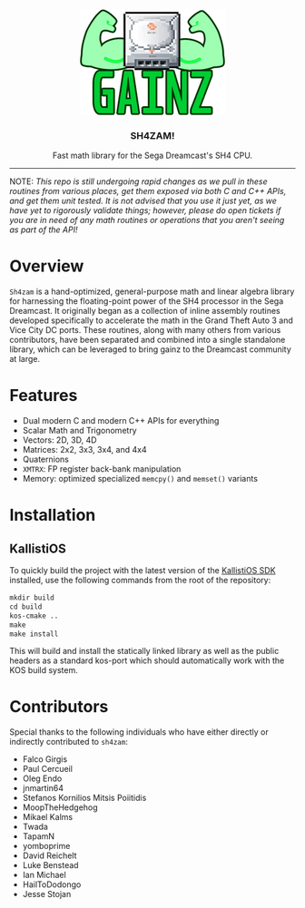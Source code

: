 <!-- PROJECT LOGO -->
<div align="center">
  <a href="https://github.com/gyrovorbis/sh4zam">
    <img src="doc/logo.png" alt="Sh4zam">
  </a>
  <h3 align="center"><strong>SH4ZAM!</strong></h1>
  <p align="center">
    Fast math library for the Sega Dreamcast's SH4 CPU.
    <br />
  </p>
</div>
<hr>
NOTE: <i>This repo is still undergoing rapid changes as we pull in these routines from various places, get them exposed via both C and C++ APIs, and get them unit tested. It is not advised that you use it just yet, as we have yet to rigorously validate things; however, please do open tickets if you are in need of any math routines or operations that you aren't seeing as part of the API!</i>

# Overview

`Sh4zam` is a hand-optimized, general-purpose math and linear algebra library for harnessing the floating-point power of the SH4 processor in the Sega Dreamcast. It originally began as a collection of inline assembly routines developed specifically to accelerate the math in the Grand Theft Auto 3 and Vice City DC ports. These routines, along with many others from various contributors, have been separated and combined into a single standalone library, which can be leveraged to bring gainz to the Dreamcast community at large.

# Features
- Dual modern C and modern C++ APIs for everything
- Scalar Math and Trigonometry
- Vectors: 2D, 3D, 4D
- Matrices: 2x2, 3x3, 3x4, and 4x4
- Quaternions
- `XMTRX`: FP register back-bank manipulation
- Memory: optimized specialized `memcpy()` and `memset()` variants

# Installation

## KallistiOS

To quickly build the project with the latest version of the [KallistiOS SDK](https://github.com/KallistiOS/KallistiOS) installed, use the following commands from the root of the repository:

```
mkdir build
cd build
kos-cmake ..
make
make install
```
This will build and install the statically linked library as well as the public headers as a standard kos-port which should automatically work with the KOS build system.

# Contributors

Special thanks to the following individuals who have either directly or indirectly contributed to `sh4zam`:
- Falco Girgis
- Paul Cercueil
- Oleg Endo
- jnmartin64
- Stefanos Kornilios Mitsis Poiitidis
- MoopTheHedgehog
- Mikael Kalms
- Twada
- TapamN
- yomboprime
- David Reichelt
- Luke Benstead
- Ian Michael
- HailToDodongo
- Jesse Stojan
